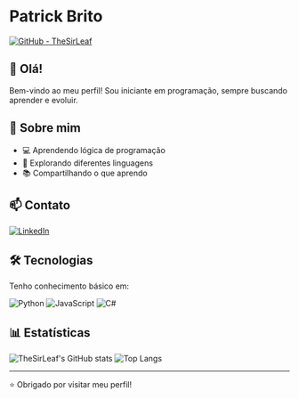 # Patrick Brito 

[![GitHub - TheSirLeaf](https://img.shields.io/badge/GitHub-TheSirLeaf-181717?logo=github&logoColor=ffffff)](https://github.com/TheSirLeaf)

## 👋 Olá! 

Bem-vindo ao meu perfil! Sou iniciante em programação, sempre buscando aprender e evoluir.

## 🚀 Sobre mim 

- 💻 Aprendendo lógica de programação
- 🌱 Explorando diferentes linguagens
- 📚 Compartilhando o que aprendo

## 📫 Contato 

[![LinkedIn](https://img.shields.io/badge/LinkedIn-0077B5?style=for-the-badge&logo=linkedin&logoColor=white)](https://www.linkedin.com/in/patrick-oliveira-738128345)

## 🛠️ Tecnologias 

Tenho conhecimento básico em:

![Python](https://img.shields.io/badge/-Python-3776AB?logo=python&logoColor=white&style=flat-square)
![JavaScript](https://img.shields.io/badge/-JavaScript-F7DF1E?logo=javascript&logoColor=black&style=flat-square)
![C#](https://img.shields.io/badge/-C%23-239120?logo=c-sharp&logoColor=white&style=flat-square)

## 📊 Estatísticas 

![TheSirLeaf's GitHub stats](https://github-readme-stats.vercel.app/api?username=TheSirLeaf&show_icons=true&theme=radical)
![Top Langs](https://github-readme-stats.vercel.app/api/top-langs/?username=TheSirLeaf&layout=compact&theme=radical)


---

⭐️ Obrigado por visitar meu perfil!
